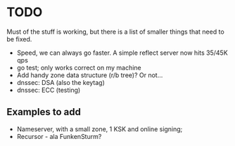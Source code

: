 # TODO

Must of the stuff is working, but there is a list of smaller things that
need to be fixed.

* Speed, we can always go faster. A simple reflect server now hits 35/45K qps
* go test; only works correct on my machine
* Add handy zone data structure (r/b tree)? Or not...
* dnssec: DSA (also the keytag)
* dnssec: ECC (testing)

## Examples to add

* Nameserver, with a small zone, 1 KSK and online signing;
* Recursor - ala FunkenSturm?


